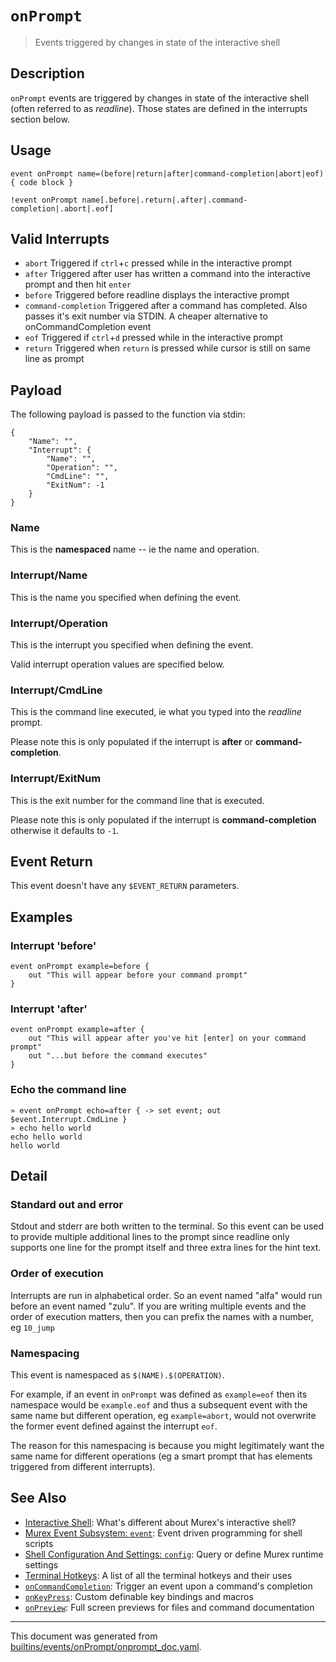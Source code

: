 # `onPrompt`

> Events triggered by changes in state of the interactive shell

## Description

`onPrompt` events are triggered by changes in state of the interactive shell
(often referred to as _readline_). Those states are defined in the interrupts
section below.

## Usage

```
event onPrompt name=(before|return|after|command-completion|abort|eof) { code block }

!event onPrompt name[.before|.return|.after|.command-completion|.abort|.eof]
```

## Valid Interrupts

* `abort`
    Triggered if `ctrl`+`c` pressed while in the interactive prompt
* `after`
    Triggered after user has written a command into the interactive prompt and then hit `enter`
* `before`
    Triggered before readline displays the interactive prompt
* `command-completion`
    Triggered after a command has completed. Also passes it's exit number via STDIN. A cheaper alternative to onCommandCompletion event
* `eof`
    Triggered if `ctrl`+`d` pressed while in the interactive prompt
* `return`
    Triggered when `return` is pressed while cursor is still on same line as prompt

## Payload

The following payload is passed to the function via stdin:

```
{
    "Name": "",
    "Interrupt": {
        "Name": "",
        "Operation": "",
        "CmdLine": "",
        "ExitNum": -1
    }
}
```

### Name

This is the **namespaced** name -- ie the name and operation.

### Interrupt/Name

This is the name you specified when defining the event.

### Interrupt/Operation

This is the interrupt you specified when defining the event.

Valid interrupt operation values are specified below.

### Interrupt/CmdLine

This is the command line executed, ie what you typed into the _readline_ prompt.

Please note this is only populated if the interrupt is **after** or
**command-completion**.

### Interrupt/ExitNum

This is the exit number for the command line that is executed.

Please note this is only populated if the interrupt is **command-completion**
otherwise it defaults to `-1`.

## Event Return

This event doesn't have any `$EVENT_RETURN` parameters.

## Examples

### Interrupt 'before'

```
event onPrompt example=before {
    out "This will appear before your command prompt"
}
```

### Interrupt 'after'

```
event onPrompt example=after {
    out "This will appear after you've hit [enter] on your command prompt"
    out "...but before the command executes"
}
```

### Echo the command line

```
» event onPrompt echo=after { -> set event; out $event.Interrupt.CmdLine }
» echo hello world
echo hello world
hello world
```

## Detail

### Standard out and error

Stdout and stderr are both written to the terminal. So this event can be used
to provide multiple additional lines to the prompt since readline only supports
one line for the prompt itself and three extra lines for the hint text.

### Order of execution

Interrupts are run in alphabetical order. So an event named "alfa" would run
before an event named "zulu". If you are writing multiple events and the order
of execution matters, then you can prefix the names with a number, eg `10_jump`

### Namespacing

This event is namespaced as `$(NAME).$(OPERATION)`.

For example, if an event in `onPrompt` was defined as `example=eof` then its
namespace would be `example.eof` and thus a subsequent event with the same name
but different operation, eg `example=abort`, would not overwrite the former
event defined against the interrupt `eof`.

The reason for this namespacing is because you might legitimately want the same
name for different operations (eg a smart prompt that has elements triggered
from different interrupts).

## See Also

* [Interactive Shell](../user-guide/interactive-shell.md):
  What's different about Murex's interactive shell?
* [Murex Event Subsystem: `event`](../commands/event.md):
  Event driven programming for shell scripts
* [Shell Configuration And Settings: `config`](../commands/config.md):
  Query or define Murex runtime settings
* [Terminal Hotkeys](../user-guide/terminal-keys.md):
  A list of all the terminal hotkeys and their uses
* [`onCommandCompletion`](../events/oncommandcompletion.md):
  Trigger an event upon a command's completion
* [`onKeyPress`](../events/onkeypress.md):
  Custom definable key bindings and macros
* [`onPreview`](../events/onpreview.md):
  Full screen previews for files and command documentation

<hr/>

This document was generated from [builtins/events/onPrompt/onprompt_doc.yaml](https://github.com/lmorg/murex/blob/master/builtins/events/onPrompt/onprompt_doc.yaml).